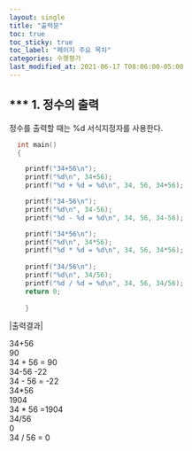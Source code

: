 ```yaml
---
layout: single
title: "출력문"
toc: true 
toc_sticky: true 
toc_label: "페이지 주요 목차" 
categories: 수행평가 
last_modified_at: 2021-06-17 T08:06:00-05:00 
---
```


*** 1. 정수의 출력
---
정수를 출력할 때는 %d 서식지정자를 사용한다.
~~~C
  int main()
  {

    printf("34+56\n");
    printf("%d\n", 34+56);
    printf("%d + %d = %d\n", 34, 56, 34+56);

    printf("34-56\n");
    printf("%d\n", 34-56);
    printf("%d - %d = %d\n", 34, 56, 34-56);

    printf("34*56\n");
    printf("%d\n", 34*56);
    printf("%d * %d = %d\n", 34, 56, 34*56);
    
    printf("34/56\n");
    printf("%d\n", 34/56);
    printf("%d / %d = %d\n", 34, 56, 34/56);
    return 0;
   
    }  
~~~

|출력결과|  

34+56  
90  
34 + 56 = 90  
34-56 
-22  
34 - 56 = -22  
34*56  
1904  
34 * 56  =1904  
34/56  
0  
34 / 56 = 0

